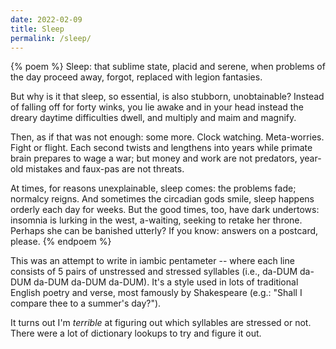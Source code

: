 ```yaml
---
date: 2022-02-09
title: Sleep
permalink: /sleep/
---
```


{% poem %}
Sleep: that sublime state, placid and serene,
when problems of the day proceed away,
forgot, replaced with legion fantasies.

But why is it that sleep, so essential,
is also stubborn, unobtainable?
Instead of falling off for forty winks,
you lie awake and in your head instead
the dreary daytime difficulties dwell,
and multiply and maim and magnify.

Then, as if that was not enough: some more.
Clock watching. Meta-worries. Fight or flight.
Each second twists and lengthens into years
while primate brain prepares to wage a war;
but money and work are not predators,
year-old mistakes and faux-pas are not threats.

At times, for reasons unexplainable,
sleep comes: the problems fade; normalcy reigns.
And sometimes the circadian gods smile,
sleep happens orderly each day for weeks.
But the good times, too, have dark undertows:
insomnia is lurking in the west,
a-waiting, seeking to retake her throne.
Perhaps she can be banished utterly?
If you know: answers on a postcard, please.
{% endpoem %}

This was an attempt to write in iambic pentameter -- where each line consists
of 5 pairs of unstressed and stressed syllables (i.e., da-DUM da-DUM da-DUM
da-DUM da-DUM). It's a style used in lots of traditional English poetry and
verse, most famously by Shakespeare (e.g.: "Shall I compare thee to a summer's
day?").

It turns out I'm _terrible_ at figuring out which syllables are stressed or
not. There were a lot of dictionary lookups to try and figure it out. 